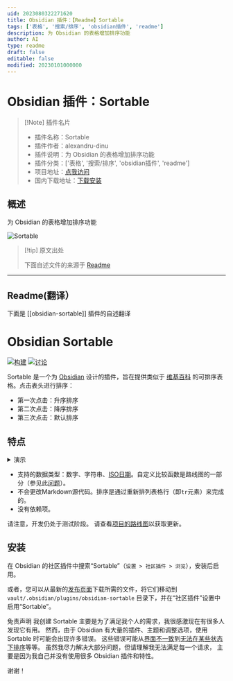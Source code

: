 ```yaml
---
uid: 2023080322271620
title: Obsidian 插件：【Readme】Sortable
tags: ['表格', '搜索/排序', 'obsidian插件', 'readme']
description: 为 Obsidian 的表格增加排序功能
author: AI
type: readme
draft: false
editable: false
modified: 20230101000000
---
```


# Obsidian 插件：Sortable

> [!Note] 插件名片
> - 插件名称：Sortable
> - 插件作者：alexandru-dinu
> - 插件说明：为 Obsidian 的表格增加排序功能
> - 插件分类：['表格', '搜索/排序', 'obsidian插件', 'readme']
> - 项目地址：[点我访问](https://github.com/alexandru-dinu/obsidian-sortable)
> - 国内下载地址：[下载安装](https://pkmer.cn/products/plugin/pluginMarket/?obsidian-sortable)

## 概述

为 Obsidian 的表格增加排序功能

![Sortable](https://cdn.pkmer.cn/covers/obsidian-sortable.PNG!pkmer)

> [!tip] 原文出处
> 
>下面自述文件的来源于 [Readme](https://ghproxy.net/https://raw.githubusercontent.com/alexandru-dinu/obsidian-sortable/master/README.md)
> 

---

## Readme(翻译）

下面是 [[obsidian-sortable]] 插件的自述翻译


# Obsidian Sortable

[![构建](https://github.com/alexandru-dinu/obsidian-sortable/actions/workflows/main.yml/badge.svg)](https://github.com/alexandru-dinu/obsidian-sortable/actions/workflows/main.yml)
[![讨论](https://img.shields.io/badge/discussions-welcome-blueviolet)](https://github.com/alexandru-dinu/obsidian-sortable/discussions)

Sortable 是一个为 [Obsidian](https://obsidian.md) 设计的插件，旨在提供类似于 [维基百科](https://en.wikipedia.org/wiki/Help:Sorting#Example) 的可排序表格。点击表头进行排序：
- 第一次点击：升序排序
- 第二次点击：降序排序
- 第三次点击：默认排序

## 特点
<details>
<summary>演示</summary>

https://user-images.githubusercontent.com/14110183/128138299-fd2a1bb2-6f87-4b50-b306-17550d8adc64.mov

</details>

- 支持的数据类型：数字、字符串、[ISO日期](https://regex101.com/r/RfMAcx/1)。自定义比较函数是路线图的一部分（参见此[问题](https://github.com/alexandru-dinu/obsidian-sortable/issues/12)）。
- 不会更改Markdown源代码。排序是通过重新排列表格行（即`tr`元素）来完成的。
- 没有依赖项。

请注意，开发仍处于测试阶段。
请查看[项目的路线图](https://github.com/alexandru-dinu/obsidian-sortable/projects/1)以获取更新。

## 安装
在 Obsidian 的社区插件中搜索“Sortable”（`设置 > 社区插件 > 浏览`），安装后启用。

或者，您可以从最新的[发布页面](https://github.com/alexandru-dinu/obsidian-sortable/releases)下载所需的文件，将它们移动到 `vault/.obsidian/plugins/obsidian-sortable` 目录下，并在“社区插件”设置中启用“Sortable”。

免责声明
我创建 Sortable 主要是为了满足我个人的需求，我很感激现在有很多人发现它有用。
然而，由于 Obsidian 有大量的插件、主题和调整选项，使用 Sortable 时可能会出现许多错误。
这些错误可能从[界面不一致](https://github.com/alexandru-dinu/obsidian-sortable/discussions/23#discussioncomment-2376620)到[无法在某些状态下排序](https://github.com/alexandru-dinu/obsidian-sortable/issues/22)等等。
虽然我尽力解决大部分问题，但请理解我无法满足每一个请求，
主要是因为我自己并没有使用很多 Obsidian 插件和特性。

谢谢！




